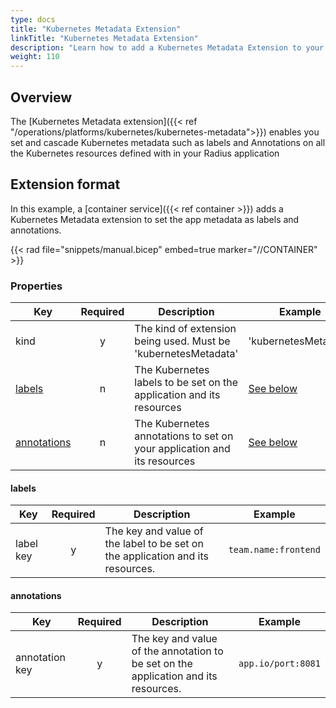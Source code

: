 ```yaml
---
type: docs
title: "Kubernetes Metadata Extension"
linkTitle: "Kubernetes Metadata Extension"
description: "Learn how to add a Kubernetes Metadata Extension to your  service"
weight: 110
---
```

## Overview

The [Kubernetes Metadata extension]({{< ref "/operations/platforms/kubernetes/kubernetes-metadata">}}) enables you set and cascade Kubernetes metadata such as labels and Annotations on all the Kubernetes resources defined with in your Radius application 

## Extension format

In this example, a [container service]({{< ref container >}}) adds a Kubernetes Metadata extension to set the app metadata as labels and annotations.

{{< rad file="snippets/manual.bicep" embed=true marker="//CONTAINER" >}}

### Properties

| Key  | Required | Description | Example |
|------|:--------:|-------------|---------|
| kind | y | The kind of extension being used. Must be 'kubernetesMetadata' | 'kubernetesMetadata' |
| [labels](#labels)| n | The Kubernetes labels to be set on the application and its resources | [See below](#labels)|
| [annotations](#annotations) | n | The Kubernetes annotations to set on your application and its resources  | [See below](#annotations)|

#### labels

| Key  | Required | Description | Example |
|------|:--------:|-------------|---------|
| label key | y | The key and value of the label to be set on the application and its resources.| `team.name:frontend` |

#### annotations

| Key  | Required | Description | Example |
|------|:--------:|-------------|---------|
| annotation key | y | The key and value of the annotation to be set on the application and its resources.| `app.io/port:8081` |
